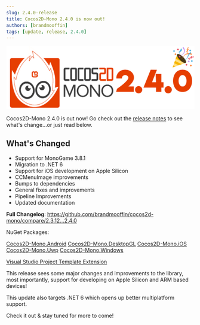 ```yaml
---
slug: 2.4.0-release
title: Cocos2D-Mono 2.4.0 is now out!
authors: [brandmooffin]
tags: [update, release, 2.4.0]
---
```


![Docusaurus Plushie](./logo-full-release.png)

Cocos2D-Mono 2.4.0 is out now! Go check out the [release notes](https://github.com/brandmooffin/cocos2d-mono/releases/tag/2.4.0) to see what's change...or just read below.

## What's Changed
* Support for MonoGame 3.8.1
* Migration to .NET 6
* Support for iOS development on Apple Silicon
* CCMenuImage improvements
* Bumps to dependencies
* General fixes and improvements
* Pipeline Improvements
* Updated documentation


**Full Changelog**: https://github.com/brandmooffin/cocos2d-mono/compare/2.3.12...2.4.0

NuGet Packages:

[Cocos2D-Mono.Android](https://www.nuget.org/packages/Cocos2D-Mono.Android/)
[Cocos2D-Mono.DesktopGL](https://www.nuget.org/packages/Cocos2D-Mono.DesktopGL/)
[Cocos2D-Mono.iOS](https://www.nuget.org/packages/Cocos2D-Mono.iOS/)
[Cocos2D-Mono.Uwp](https://www.nuget.org/packages/Cocos2D-Mono.Uwp/)
[Cocos2D-Mono.Windows](https://www.nuget.org/packages/Cocos2D-Mono.Windows/)

[Visual Studio Project Template Extension](https://marketplace.visualstudio.com/items?itemName=Cocos2D-MonoTeamBrokenWallsStudios.cocos2dmonoprojecttemplates)

This release sees some major changes and improvements to the library, most importantly, support for developing on Apple Silicon and ARM based devices! 

This update also targets .NET 6 which opens up better  multiplatform support.

Check it out & stay tuned for more to come!